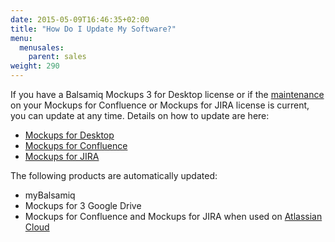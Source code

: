 ```yaml
---
date: 2015-05-09T16:46:35+02:00
title: "How Do I Update My Software?"
menu:
  menusales:
    parent: sales
weight: 290
---
```


If you have a Balsamiq Mockups 3 for Desktop license or if the [maintenance](/sales/maintenance/) on your Mockups for Confluence or Mockups for JIRA license is current, you can update at any time. Details on how to update are here:

*   [Mockups for Desktop](/installation/update/)
*   [Mockups for Confluence](https://docs.balsamiq.com/confluence/admin-guide/#updating-instructions)
*   [Mockups for JIRA](https://docs.balsamiq.com/jira/admin-guide/#updating-instructions)

The following products are automatically updated:

*   myBalsamiq
*   Mockups for 3 Google Drive
*   Mockups for Confluence and Mockups for JIRA when used on [Atlassian Cloud](/sales/atlassiancloud/)